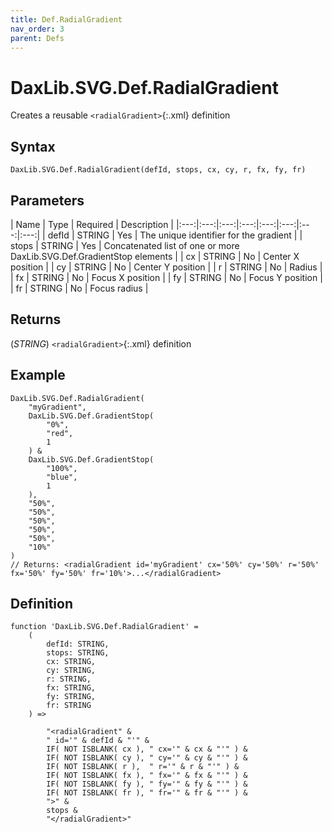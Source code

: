 ```yaml
---
title: Def.RadialGradient
nav_order: 3
parent: Defs
---
```


# DaxLib.SVG.Def.RadialGradient

Creates a reusable `<radialGradient>`{:.xml} definition

## Syntax

```dax
DaxLib.SVG.Def.RadialGradient(defId, stops, cx, cy, r, fx, fy, fr)
```

## Parameters

| Name   | Type   | Required | Description                                                        |
|:---:|:---:|:---:|:---:|:---:|:---:|:---:|:---:|
| defId  | STRING | Yes      | The unique identifier for the gradient                             |
| stops  | STRING | Yes      | Concatenated list of one or more DaxLib.SVG.Def.GradientStop elements |
| cx     | STRING | No       | Center X position                                                  |
| cy     | STRING | No       | Center Y position                                                  |
| r      | STRING | No       | Radius                                                             |
| fx     | STRING | No       | Focus X position                                                   |
| fy     | STRING | No       | Focus Y position                                                   |
| fr     | STRING | No       | Focus radius                                                       |

## Returns

(*STRING*) `<radialGradient>`{:.xml} definition

## Example

```dax
DaxLib.SVG.Def.RadialGradient(
    "myGradient",
    DaxLib.SVG.Def.GradientStop(
		"0%", 
		"red", 
		1
	) & 
	DaxLib.SVG.Def.GradientStop(
		"100%", 
		"blue", 
		1
	),
    "50%", 
	"50%", 
	"50%", 
	"50%", 
	"50%", 
	"10%"
)
// Returns: <radialGradient id='myGradient' cx='50%' cy='50%' r='50%' fx='50%' fy='50%' fr='10%'>...</radialGradient>
```

## Definition

```dax
function 'DaxLib.SVG.Def.RadialGradient' =
    (
        defId: STRING,
        stops: STRING,
        cx: STRING,
        cy: STRING,
        r: STRING,
        fx: STRING,
        fy: STRING,
        fr: STRING
    ) =>

        "<radialGradient" &
        " id='" & defId & "'" &
        IF( NOT ISBLANK( cx ), " cx='" & cx & "'" ) &
        IF( NOT ISBLANK( cy ), " cy='" & cy & "'" ) &
        IF( NOT ISBLANK( r ),  " r='" & r & "'" ) &
        IF( NOT ISBLANK( fx ), " fx='" & fx & "'" ) &
        IF( NOT ISBLANK( fy ), " fy='" & fy & "'" ) &
        IF( NOT ISBLANK( fr ), " fr='" & fr & "'" ) &
        ">" &
        stops &
        "</radialGradient>"
```